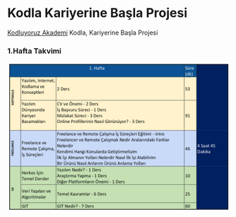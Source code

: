 # Kodla Kariyerine Başla Projesi
[Kodluyoruz Akademi](https://www.kodluyoruz.org/) Kodla, Kariyerine Başla Projesi

### 1.Hafta Takvimi
![1.Hafta](https://raw.githubusercontent.com/devrimmehmet/Kodla-Kariyerine-Basla/master/Kodla%2C%20Kariyerine%20Basla-Hazirlik%20C%23%20Patikasi/Egitim%20Takvimi/hafta1.png)